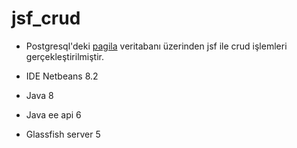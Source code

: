 # jsf_crud

* Postgresql'deki [pagila](https://www.postgresqltutorial.com/postgresql-sample-database/) veritabanı üzerinden jsf ile crud işlemleri gerçekleştirilmiştir.


* IDE Netbeans 8.2
* Java 8
* Java ee api 6
* Glassfish server 5
